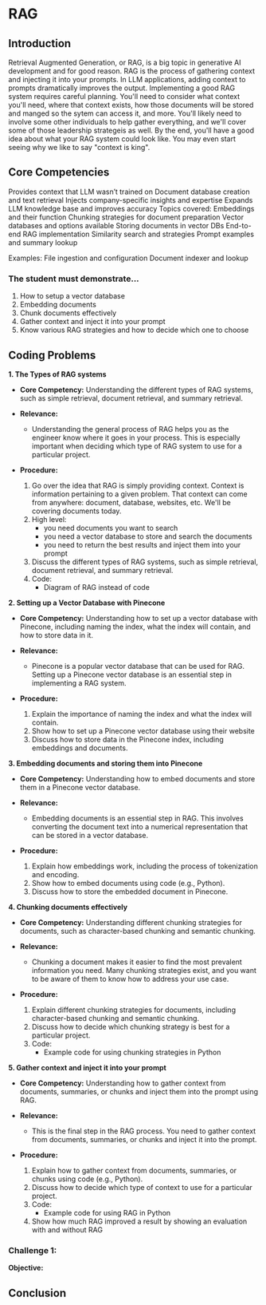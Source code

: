 # RAG

## Introduction

Retrieval Augmented Generation, or RAG, is a big topic in generative AI development and for good reason. RAG is the process of gathering context and injecting it into your prompts. In LLM applications, adding context to prompts dramatically improves the output. Implementing a good RAG system requires careful planning. You'll need to consider what context you'll need, where that context exists, how those documents will be stored and manged so the sytem can access it, and more. You'll likely need to involve some other individuals to help gather everything, and we'll cover some of those leadership strategeis as well. By the end, you'll have a good idea about what your RAG system could look like. You may even start seeing why we like to say "context is king".

## Core Competencies

Provides context that LLM wasn’t trained on
Document database creation and text retrieval
Injects company-specific insights and expertise
Expands LLM knowledge base and improves accuracy
Topics covered:
Embeddings and their function
Chunking strategies for document preparation
Vector databases and options available
Storing documents in vector DBs
End-to-end RAG implementation
Similarity search and strategies
Prompt examples and summary lookup

Examples:
File ingestion and configuration
Document indexer and lookup

### The student must demonstrate...

1. How to setup a vector database
2. Embedding documents
3. Chunk documents effectively
4. Gather context and inject it into your prompt
5. Know various RAG strategies and how to decide which one to choose

## Coding Problems

**1. The Types of RAG systems**

   - **Core Competency:** Understanding the different types of RAG systems, such as simple retrieval, document retrieval, and summary retrieval.
   
   - **Relevance:** 
      - Understanding the general process of RAG helps you as the engineer know where it goes in your process. This is especially important when deciding which type of RAG system to use for a particular project.

   - **Procedure:**
      1. Go over the idea that RAG is simply providing context. Context is information pertaining to a given problem. That context can come from anywhere: document, database, websites, etc. We'll be covering documents today.
      2. High level:
         - you need documents you want to search
         - you need a vector database to store and search the documents 
         - you need to return the best results and inject them into your prompt
      3. Discuss the different types of RAG systems, such as simple retrieval, document retrieval, and summary retrieval.
      4. Code:
         - Diagram of RAG instead of code

**2. Setting up a Vector Database with Pinecone**

   - **Core Competency:** Understanding how to set up a vector database with Pinecone, including naming the index, what the index will contain, and how to store data in it.
   
   - **Relevance:**
      - Pinecone is a popular vector database that can be used for RAG. Setting up a Pinecone vector database is an essential step in implementing a RAG system.

   - **Procedure:**
      1. Explain the importance of naming the index and what the index will contain.
      2. Show how to set up a Pinecone vector database using their website
      3. Discuss how to store data in the Pinecone index, including embeddings and documents.

**3. Embedding documents and storing them into Pinecone**

   - **Core Competency:** Understanding how to embed documents and store them in a Pinecone vector database.
   
   - **Relevance:**
      - Embedding documents is an essential step in RAG. This involves converting the document text into a numerical representation that can be stored in a vector database.

   - **Procedure:**
      1. Explain how embeddings work, including the process of tokenization and encoding.
      2. Show how to embed documents using code (e.g., Python).
      3. Discuss how to store the embedded document in Pinecone.

**4. Chunking documents effectively**

   - **Core Competency:** Understanding different chunking strategies for documents, such as character-based chunking and semantic chunking.
   
   - **Relevance:**
      - Chunking a document makes it easier to find the most prevalent information you need. Many chunking strategies exist, and you want to be aware of them to know how to address your use case.

   - **Procedure:**
      1. Explain different chunking strategies for documents, including character-based chunking and semantic chunking.
      2. Discuss how to decide which chunking strategy is best for a particular project.
      3. Code:
         - Example code for using chunking strategies in Python

**5. Gather context and inject it into your prompt**

   - **Core Competency:** Understanding how to gather context from documents, summaries, or chunks and inject them into the prompt using RAG.
   
   - **Relevance:**
      - This is the final step in the RAG process. You need to gather context from documents, summaries, or chunks and inject it into the prompt.

   - **Procedure:**
      1. Explain how to gather context from documents, summaries, or chunks using code (e.g., Python).
      2. Discuss how to decide which type of context to use for a particular project.
      3. Code:
         - Example code for using RAG in Python
      4. Show how much RAG improved a result by showing an evaluation with and without RAG
    


### Challenge 1: 

**Objective:** 

## Conclusion

